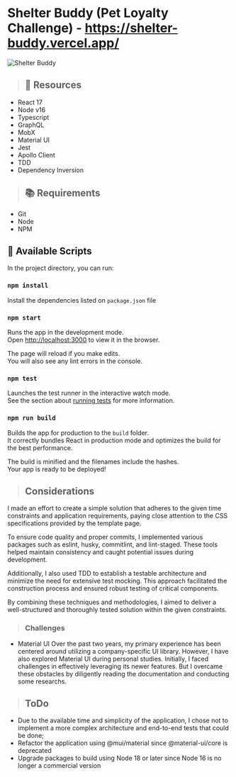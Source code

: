 # Shelter Buddy (Pet Loyalty Challenge) - https://shelter-buddy.vercel.app/
![Shelter Buddy](https://github.com/wjjunior/shelter-buddy/assets/13741072/96951887-7ef4-436c-85d1-3aafad37dbb0)

> ## :page_with_curl: Resources

- React 17
- Node v16
- Typescript
- GraphQL
- MobX
- Material UI
- Jest
- Apollo Client
- TDD
- Dependency Inversion

> ## :books: Requirements

- Git
- Node
- NPM

## :rocket: Available Scripts

In the project directory, you can run:

### `npm install`

Install the dependencies listed on `package.json` file

### `npm start`

Runs the app in the development mode.\
Open [http://localhost:3000](http://localhost:3000) to view it in the browser.

The page will reload if you make edits.\
You will also see any lint errors in the console.

### `npm test`

Launches the test runner in the interactive watch mode.\
See the section about [running tests](https://facebook.github.io/create-react-app/docs/running-tests) for more information.

### `npm run build`

Builds the app for production to the `build` folder.\
It correctly bundles React in production mode and optimizes the build for the best performance.

The build is minified and the filenames include the hashes.\
Your app is ready to be deployed!

> ## Considerations

I made an effort to create a simple solution that adheres to the given time constraints and application requirements, paying close attention to the CSS specifications provided by the template page.

To ensure code quality and proper commits, I implemented various packages such as eslint, husky, commitlint, and lint-staged. These tools helped maintain consistency and caught potential issues during development.

Additionally, I also used TDD to establish a testable architecture and minimize the need for extensive test mocking. This approach facilitated the construction process and ensured robust testing of critical components.

By combining these techniques and methodologies, I aimed to deliver a well-structured and thoroughly tested solution within the given constraints.



> ### Challenges

- Material UI
Over the past two years, my primary experience has been centered around utilizing a company-specific UI library. However, I have also explored Material UI during personal studies. 
Initially, I faced challenges in effectively leveraging its newer features. But I overcame these obstacles by diligently reading the documentation and conducting some researchs.


> ## ToDo

- Due to the available time and simplicity of the application, I chose not to implement a more complex architecture and end-to-end tests that could be done;
- Refactor the application using @mui/material since @material-ui/core is deprecated
- Upgrade packages to build using Node 18 or later since Node 16 is no longer a commercial version
